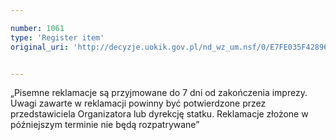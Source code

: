 ```yaml
---

number: 1061
type: 'Register item'
original_uri: 'http://decyzje.uokik.gov.pl/nd_wz_um.nsf/0/E7FE035F42896F18C12572DD003297D1?OpenDocument'


---
```


„Pisemne reklamacje są przyjmowane do 7 dni od zakończenia imprezy. Uwagi zawarte w reklamacji powinny być potwierdzone przez przedstawiciela Organizatora lub dyrekcję statku. Reklamacje złożone w późniejszym terminie nie będą rozpatrywane”
